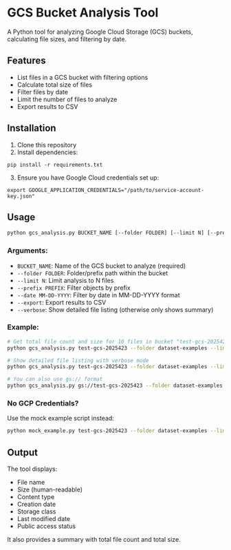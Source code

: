 # GCS Bucket Analysis Tool

A Python tool for analyzing Google Cloud Storage (GCS) buckets, calculating file sizes, and filtering by date.

## Features

- List files in a GCS bucket with filtering options
- Calculate total size of files
- Filter files by date
- Limit the number of files to analyze
- Export results to CSV

## Installation

1. Clone this repository
2. Install dependencies:
```
pip install -r requirements.txt
```
3. Ensure you have Google Cloud credentials set up:
```
export GOOGLE_APPLICATION_CREDENTIALS="/path/to/service-account-key.json"
```

## Usage

```bash
python gcs_analysis.py BUCKET_NAME [--folder FOLDER] [--limit N] [--prefix PREFIX] [--date MM-DD-YYYY] [--export] [--verbose]
```

### Arguments:

- `BUCKET_NAME`: Name of the GCS bucket to analyze (required)
- `--folder FOLDER`: Folder/prefix path within the bucket
- `--limit N`: Limit analysis to N files
- `--prefix PREFIX`: Filter objects by prefix
- `--date MM-DD-YYYY`: Filter by date in MM-DD-YYYY format
- `--export`: Export results to CSV
- `--verbose`: Show detailed file listing (otherwise only shows summary)

### Example:

```bash
# Get total file count and size for 10 files in bucket "test-gcs-2025423" under folder "dataset-examples" from April 29, 2025
python gcs_analysis.py test-gcs-2025423 --folder dataset-examples --limit 10 --date 04-29-2025

# Show detailed file listing with verbose mode
python gcs_analysis.py test-gcs-2025423 --folder dataset-examples --limit 10 --date 04-29-2025 --verbose

# You can also use gs:// format
python gcs_analysis.py gs://test-gcs-2025423 --folder dataset-examples --limit 10 --date 04-29-2025
```

### No GCP Credentials?

Use the mock example script instead:

```bash
python mock_example.py test-gcs-2025423 --folder dataset-examples --limit 10 --date 04-29-2025
```

## Output

The tool displays:
- File name
- Size (human-readable)
- Content type
- Creation date
- Storage class
- Last modified date
- Public access status

It also provides a summary with total file count and total size.
